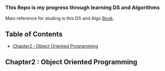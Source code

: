 ### This Repo is my progress through learning DS and Algorithms 

Main reference for studing is this DS and Algo [Book](https://www.amazon.com/Structures-Algorithms-Python-Michael-Goodrich/dp/1118290275).

## Table of Contents

- [Chapter2 : Object Oriented Programming](#Chapter2-:-Object-Oriented-Programming)


## Chapter2 : Object Oriented Programming